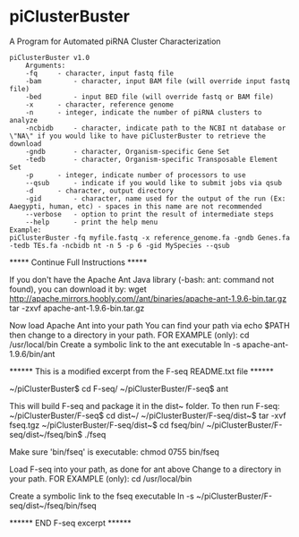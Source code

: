 # piClusterBuster
A Program for Automated piRNA Cluster Characterization

	piClusterBuster v1.0
		Arguments:
		-fq		- character, input fastq file
		-bam		- character, input BAM file (will override input fastq file)
		-bed		- input BED file (will override fastq or BAM file)
		-x		- character, reference genome
		-n		- integer, indicate the number of piRNA clusters to analyze
		-ncbidb		- character, indicate path to the NCBI nt database or \"NA\" if you would like to have piClusterBuster to retrieve the download
		-gndb		- character, Organism-specific Gene Set
		-tedb		- character, Organism-specific Transposable Element Set
		-p		- integer, indicate number of processors to use
		--qsub		- indicate if you would like to submit jobs via qsub
		-d		- character, output directory
		-gid		- character, name used for the output of the run (Ex: Aaegypti, human, etc) - spaces in this name are not recommended
		--verbose	- option to print the result of intermediate steps
		--help		- print the help menu
	Example:
	piClusterBuster -fq myfile.fastq -x reference_genome.fa -gndb Genes.fa -tedb TEs.fa -ncbidb nt -n 5 -p 6 -gid MySpecies --qsub



***** Continue Full Instructions *****

If you don't have the Apache Ant Java library (-bash: ant: command not found), you can download it by:
	wget http://apache.mirrors.hoobly.com//ant/binaries/apache-ant-1.9.6-bin.tar.gz
	tar -zxvf apache-ant-1.9.6-bin.tar.gz

Now load Apache Ant into your path
You can find your path via
	echo $PATH
then change to a directory in your path. FOR EXAMPLE (only):
	cd /usr/local/bin
Create a symbolic link to the ant executable
	ln -s apache-ant-1.9.6/bin/ant

****** This is a modified excerpt from the F-seq README.txt file ******

~/piClusterBuster$ cd F-seq/
~/piClusterBuster/F-seq$ ant

This will build F-seq and package it in the dist~ folder. To then run F-seq:
~/piClusterBuster/F-seq$ cd dist~/
~/piClusterBuster/F-seq/dist~$ tar -xvf fseq.tgz
~/piClusterBuster/F-seq/dist~$ cd fseq/bin/
~/piClusterBuster/F-seq/dist~/fseq/bin$ ./fseq

Make sure 'bin/fseq' is executable:
chmod 0755 bin/fseq

Load F-seq into your path, as done for ant above
Change to a directory in your path. FOR EXAMPLE (only):
cd /usr/local/bin

Create a symbolic link to the fseq executable
ln -s ~/piClusterBuster/F-seq/dist~/fseq/bin/fseq

****** END F-seq excerpt ******
